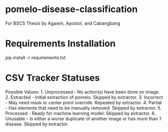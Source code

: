 # pomelo-disease-classification
For BSCS Thesis by Agawin, Apostol, and Cabangbang

# Requirements Installation
pip install -r requirements.txt

# CSV Tracker Statuses
Possible Values:
    1. Unprocessed  - No action(s) have been done on image.
    2. Extracted    - Initial extraction of pomelo. Skipped by extractor.
    3. Incorrect    - May need mask or center point override. Repeated by extractor.
    4. Partial      - Has elements that need to be manually removed. Skipped by extractor.
    5. Processed    - Ready for machine learning model. Skipped by extractor.
    6. Unusable     - Is either a worse duplicate of another image or has more than 1 disease.  Skipped by extractor.
